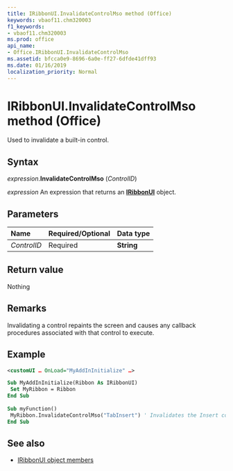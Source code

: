 ```yaml
---
title: IRibbonUI.InvalidateControlMso method (Office)
keywords: vbaof11.chm320003
f1_keywords:
- vbaof11.chm320003
ms.prod: office
api_name:
- Office.IRibbonUI.InvalidateControlMso
ms.assetid: bfcca0e9-8696-6a0e-ff27-6dfde41dff93
ms.date: 01/16/2019
localization_priority: Normal
---
```



# IRibbonUI.InvalidateControlMso method (Office)

Used to invalidate a built-in control.


## Syntax

_expression_.**InvalidateControlMso** (_ControlID_)

_expression_ An expression that returns an **[IRibbonUI](Office.IRibbonUI.md)** object.


## Parameters

|Name|Required/Optional|Data type|
|:-----|:-----|:-----|
| _ControlID_|Required|**String**|

## Return value

Nothing


## Remarks

Invalidating a control repaints the screen and causes any callback procedures associated with that control to execute.


## Example


```xml
<customUI … OnLoad="MyAddInInitialize" …>
```


```vb
Sub MyAddInInitialize(Ribbon As IRibbonUI) 
 Set MyRibbon = Ribbon 
End Sub 
 
Sub myFunction() 
 MyRibbon.InvalidateControlMso("TabInsert") ' Invalidates the Insert control 
End Sub
```


## See also

- [IRibbonUI object members](overview/library-reference/iribbonui-members-office.md)